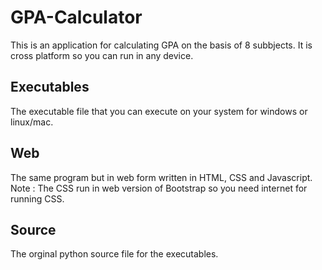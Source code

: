 # GPA-Calculator
This is an application for calculating GPA on the basis of 8 subbjects. It is cross platform so you can run in any device.

## Executables
The executable file that you can execute on your system for windows or linux/mac.

## Web
The same program but in web form written in HTML, CSS and Javascript.
Note : The CSS run in web version of Bootstrap so you need internet for running CSS.

## Source
The orginal python source file for the executables.

